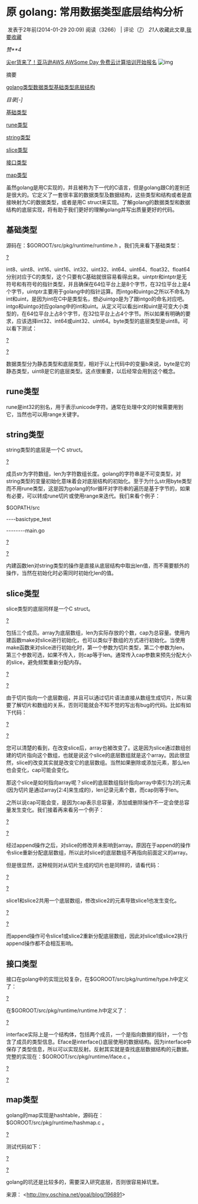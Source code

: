 

# 原															golang: 常用数据类型底层结构分析

​    		    		发表于2年前(2014-01-29 20:09)      		阅读（3266） | 评论（[7](http://my.oschina.net/goal/blog/196891#comments)）    					    	    *21*人收藏此文章,[我要收藏](https://kshttps0.wiz.cn/wiz-resource/89077880-eff4-11e0-a402-00237def97cc/c0eb8e85-d92e-452d-b4e1-ece68d6df2fa/)

*赞**4*

[尖er货来了！亚马逊AWS AWSome Day 免费云计算培训开始报名](http://www.oschina.net/action/visit/ad?id=1074)  ![img](http://my.oschina.net/img/hot3.png?t=1445088771000)

摘要

[golang](http://www.oschina.net/search?scope=blog&q=golang)[类型](http://www.oschina.net/search?scope=blog&q=%E7%B1%BB%E5%9E%8B)[数据类型](http://www.oschina.net/search?scope=blog&q=%E6%95%B0%E6%8D%AE%E7%B1%BB%E5%9E%8B)[基础类型](http://www.oschina.net/search?scope=blog&q=%E5%9F%BA%E7%A1%80%E7%B1%BB%E5%9E%8B)[底层结构](http://www.oschina.net/search?scope=blog&q=%E5%BA%95%E5%B1%82%E7%BB%93%E6%9E%84)

*目录[-]*

[基础类型](http://my.oschina.net/goal/blog/196891#OSC_h2_1)

[rune类型](http://my.oschina.net/goal/blog/196891#OSC_h2_2)

[string类型](http://my.oschina.net/goal/blog/196891#OSC_h2_3)

[slice类型](http://my.oschina.net/goal/blog/196891#OSC_h2_4)

[接口类型](http://my.oschina.net/goal/blog/196891#OSC_h2_5)

[map类型](http://my.oschina.net/goal/blog/196891#OSC_h2_6)

虽然golang是用C实现的，并且被称为下一代的C语言，但是golang跟C的差别还是很大的。它定义了一套很丰富的数据类型及数据结构，这些类型和结构或者是直接映射为C的数据类型，或者是用C struct来实现。了解golang的数据类型和数据结构的底层实现，将有助于我们更好的理解golang并写出质量更好的代码。

## 基础类型

源码在：$GOROOT/src/pkg/runtime/runtime.h 。我们先来看下基础类型：

[?](http://my.oschina.net/goal/blog/196891#)

int8、uint8、int16、uint16、int32、uint32、int64、uint64、float32、float64分别对应于C的类型，这个只要有C基础就很容易看得出来。uintptr和intptr是无符号和有符号的指针类型，并且确保在64位平台上是8个字节，在32位平台上是4个字节，uintptr主要用于golang中的指针运算。而intgo和uintgo之所以不命名为int和uint，是因为int在C中是类型名，想必uintgo是为了跟intgo的命名对应吧。intgo和uintgo对应golang中的int和uint。从定义可以看出int和uint是可变大小类型的，在64位平台上占8个字节，在32位平台上占4个字节。所以如果有明确的要求，应该选择int32、int64或uint32、uint64。byte类型的底层类型是uint8。可以看下测试：

[?](http://my.oschina.net/goal/blog/196891#)

[?](http://my.oschina.net/goal/blog/196891#)

数据类型分为静态类型和底层类型，相对于以上代码中的变量b来说，byte是它的静态类型，uint8是它的底层类型。这点很重要，以后经常会用到这个概念。

## rune类型

rune是int32的别名，用于表示unicode字符。通常在处理中文的时候需要用到它，当然也可以用range关键字。

## string类型

string类型的底层是一个C struct。

[?](http://my.oschina.net/goal/blog/196891#)

成员str为字符数组，len为字符数组长度。golang的字符串是不可变类型，对string类型的变量初始化意味着会对底层结构的初始化。至于为什么str用byte类型而不用rune类型，这是因为golang的for循环对字符串的遍历是基于字节的，如果有必要，可以转成rune切片或使用range来迭代。我们来看个例子：

$GOPATH/src

----basictype_test

--------main.go

[?](http://my.oschina.net/goal/blog/196891#)

[?](http://my.oschina.net/goal/blog/196891#)

内建函数len对string类型的操作是直接从底层结构中取出len值，而不需要额外的操作，当然在初始化时必需同时初始化len的值。

## slice类型

slice类型的底层同样是一个C struct。

[?](http://my.oschina.net/goal/blog/196891#)

包括三个成员。array为底层数组，len为实际存放的个数，cap为总容量。使用内建函数make对slice进行初始化，也可以类似于数组的方式进行初始化。当使用make函数来对slice进行初始化时，第一个参数为切片类型，第二个参数为len，第三个参数可选，如果不传入，则cap等于len。通常传入cap参数来预先分配大小的slice，避免频繁重新分配内存。

[?](http://my.oschina.net/goal/blog/196891#)

[?](http://my.oschina.net/goal/blog/196891#)

由于切片指向一个底层数组，并且可以通过切片语法直接从数组生成切片，所以需要了解切片和数组的关系，否则可能就会不知不觉的写出有bug的代码。比如有如下代码：

[?](http://my.oschina.net/goal/blog/196891#)

[?](http://my.oschina.net/goal/blog/196891#)

您可以清楚的看到，在改变slice后，array也被改变了。这是因为slice通过数组创建的切片指向这个数组，也就是说这个slice的底层数组就是这个array。因此很显然，slice的改变其实就是改变它的底层数组。当然如果删除或添加元素，那么len也会变化，cap可能会变化。

那这个slice是如何指向array呢？slice的底层数组指针指向array中索引为2的元素(因为切片是通过array[2:4]来生成的)，len记录元素个数，而cap则等于len。

之所以说cap可能会变，是因为cap表示总容量，添加或删除操作不一定会使总容量发生变化。我们接着再来看另一个例子：

[?](http://my.oschina.net/goal/blog/196891#)

[?](http://my.oschina.net/goal/blog/196891#)

经过append操作之后，对slice的修改并未影响到array。原因在于append的操作令slice重新分配底层数组，所以此时slice的底层数组不再指向前面定义的array。

但是很显然，这种规则对从切片生成的切片也是同样的，请看代码：

[?](http://my.oschina.net/goal/blog/196891#)

[?](http://my.oschina.net/goal/blog/196891#)

slice1和slice2共用一个底层数组，修改slice2的元素导致slice1也发生变化。

[?](http://my.oschina.net/goal/blog/196891#)

[?](http://my.oschina.net/goal/blog/196891#)

而append操作可令slice1或slice2重新分配底层数组，因此对slice1或slice2执行append操作都不会相互影响。

## 接口类型

接口在golang中的实现比较复杂，在$GOROOT/src/pkg/runtime/type.h中定义了：

[?](http://my.oschina.net/goal/blog/196891#)

在$GOROOT/src/pkg/runtime/runtime.h中定义了：

[?](http://my.oschina.net/goal/blog/196891#)

interface实际上是一个结构体，包括两个成员，一个是指向数据的指针，一个包含了成员的类型信息。Eface是interface{}底层使用的数据结构。因为interface中保存了类型信息，所以可以实现反射。反射其实就是查找底层数据结构的元数据。完整的实现在：$GOROOT/src/pkg/runtime/iface.c 。

[?](http://my.oschina.net/goal/blog/196891#)

[?](http://my.oschina.net/goal/blog/196891#)

## map类型

golang的map实现是hashtable，源码在：$GOROOT/src/pkg/runtime/hashmap.c 。

[?](http://my.oschina.net/goal/blog/196891#)

测试代码如下：

[?](http://my.oschina.net/goal/blog/196891#)

[?](http://my.oschina.net/goal/blog/196891#)

golang的坑还是比较多的，需要深入研究底层，否则很容易掉坑里。

来源： <<http://my.oschina.net/goal/blog/196891>>

